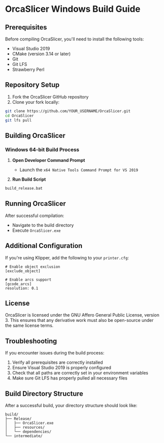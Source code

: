 # OrcaSlicer Windows Build Guide

## Prerequisites

Before compiling OrcaSlicer, you'll need to install the following tools:

- Visual Studio 2019
- CMake (version 3.14 or later)
- Git
- Git LFS
- Strawberry Perl

## Repository Setup

1. Fork the OrcaSlicer GitHub repository
2. Clone your fork locally:
```bash
git clone https://github.com/YOUR_USERNAME/OrcaSlicer.git
cd OrcaSlicer
git lfs pull
```

## Building OrcaSlicer

### Windows 64-bit Build Process

1. **Open Developer Command Prompt**
   - Launch the `x64 Native Tools Command Prompt for VS 2019`

2. **Run Build Script**
```bash
build_release.bat
```

## Running OrcaSlicer

After successful compilation:
- Navigate to the build directory
- Execute `OrcaSlicer.exe`

## Additional Configuration

If you're using Klipper, add the following to your `printer.cfg`:
```text
# Enable object exclusion
[exclude_object]

# Enable arcs support
[gcode_arcs]
resolution: 0.1
```

## License

OrcaSlicer is licensed under the GNU Affero General Public License, version 3. This ensures that any derivative work must also be open-source under the same license terms.

## Troubleshooting

If you encounter issues during the build process:

1. Verify all prerequisites are correctly installed
2. Ensure Visual Studio 2019 is properly configured
3. Check that all paths are correctly set in your environment variables
4. Make sure Git LFS has properly pulled all necessary files

## Build Directory Structure

After a successful build, your directory structure should look like:
```
build/
├── Release/
│   ├── OrcaSlicer.exe
│   ├── resources/
│   └── dependencies/
└── intermediate/
```
